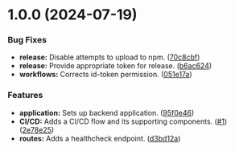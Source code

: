 # 1.0.0 (2024-07-19)


### Bug Fixes

* **release:** Disable attempts to upload to npm. ([70c8cbf](https://github.com/mango-habanero/jp-backend/commit/70c8cbfc6ba3b4257a93e6e160e316e9308bd64b))
* **release:** Provide appropriate token for release. ([b6ac624](https://github.com/mango-habanero/jp-backend/commit/b6ac624486d1e9551f5bb7a588ff551f44858737))
* **workflows:** Corrects id-token permission. ([051e17a](https://github.com/mango-habanero/jp-backend/commit/051e17a4bc75523e79d1bdf1314bf7852b1183de))


### Features

* **application:** Sets up backend application. ([95f0e46](https://github.com/mango-habanero/jp-backend/commit/95f0e469b4d92bc340d994e84a2df31cbc045455))
* **CI/CD:** Adds a CI/CD flow and its supporting components. ([#1](https://github.com/mango-habanero/jp-backend/issues/1)) ([2e78e25](https://github.com/mango-habanero/jp-backend/commit/2e78e25d1f035e4539b32975eeb8dea2c63595b3))
* **routes:** Adds a healthcheck endpoint. ([d3bd12a](https://github.com/mango-habanero/jp-backend/commit/d3bd12a38bdc010cdc14b518b462e8a758e2835a))
